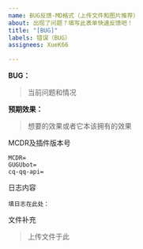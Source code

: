 ```yaml
---
name: BUG反馈-MD格式（上传文件和图片推荐）
about: 出现了问题？填写此表单快速反馈吧！
title: "[BUG]"
labels: 错误（BUG）
assignees: XueK66

---
```


<!--
在提交BUG和想要增加的内容时请明确你想要的效果和它目前的效果
使用以下格式
-->

 **BUG：**
> 当前问题和情况

 **预期效果：**
 > 想要的效果或者它本该拥有的效果

 MCDR及插件版本号
 
 ```
 MCDR=
 GUGUbot=
cq-qq-api=
 ```

 日志内容
 
 ```
 填日志在此处：
 ```

 文件补充
 > 上传文件于此
